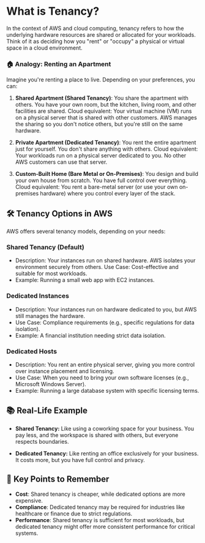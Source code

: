 # What is **Tenancy**?

In the context of AWS and cloud computing, tenancy refers to how the underlying hardware resources are shared or allocated for your workloads. Think of it as deciding how you "rent" or "occupy" a physical or virtual space in a cloud environment.

### 🏠 Analogy: Renting an Apartment

Imagine you're renting a place to live. Depending on your preferences, you can:

1. **Shared Apartment (Shared Tenancy)**:
    You share the apartment with others. You have your own room, but the kitchen, living room, and other facilities are shared.
    Cloud equivalent: Your virtual machine (VM) runs on a physical server that is shared with other customers. AWS manages the sharing so you don't notice others, but you're still on the same hardware.

2. **Private Apartment (Dedicated Tenancy)**:
    You rent the entire apartment just for yourself. You don't share anything with others.
    Cloud equivalent: Your workloads run on a physical server dedicated to you. No other AWS customers can use that server.

3. **Custom-Built Home (Bare Metal or On-Premises)**:
    You design and build your own house from scratch. You have full control over everything.
    Cloud equivalent: You rent a bare-metal server (or use your own on-premises hardware) where you control every layer of the stack.

## 🛠️ Tenancy Options in AWS

AWS offers several tenancy models, depending on your needs:

### Shared Tenancy (Default)
* Description: Your instances run on shared hardware. AWS isolates your environment securely from others.
Use Case: Cost-effective and suitable for most workloads.
* Example: Running a small web app with EC2 instances.

### Dedicated Instances
* Description: Your instances run on hardware dedicated to you, but AWS still manages the hardware.
* Use Case: Compliance requirements (e.g., specific regulations for data isolation).
* Example: A financial institution needing strict data isolation.

### Dedicated Hosts
* Description: You rent an entire physical server, giving you more control over instance placement and licensing.
* Use Case: When you need to bring your own software licenses (e.g., Microsoft Windows Server).
* Example: Running a large database system with specific licensing terms.

## 📚 Real-Life Example

* **Shared Tenancy:**
    Like using a coworking space for your business. You pay less, and the workspace is shared with others, but everyone respects boundaries.

* **Dedicated Tenancy:**
    Like renting an office exclusively for your business. It costs more, but you have full control and privacy.

## 🔑 Key Points to Remember

* **Cost**: Shared tenancy is cheaper, while dedicated options are more expensive.
* **Compliance**: Dedicated tenancy may be required for industries like healthcare or finance due to strict regulations.
* **Performance**: Shared tenancy is sufficient for most workloads, but dedicated tenancy might offer more consistent performance for critical systems.


